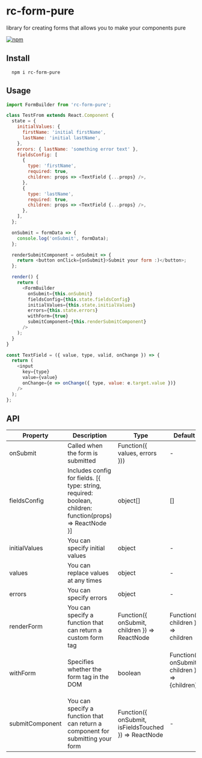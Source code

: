 # rc-form-pure
library for creating forms that allows you to make your components pure


[![npm](https://img.shields.io/npm/v/rc-form-pure.svg?style=flat-square)](https://www.npmjs.com/package/rc-form-pure)

## Install
```
  npm i rc-form-pure
```

## Usage
```js
import FormBuilder from 'rc-form-pure';

class TestFrom extends React.Component {
  state = {
    initialValues: {
      firstName: 'initial firstName',
      lastName: 'initial lastName',
    },
    errors: { lastName: 'something error text' },
    fieldsConfig: [
      {
        type: 'firstName',
        required: true,
        children: props => <TextField {...props} />,
      },
      {
        type: 'lastName',
        required: true,
        children: props => <TextField {...props} />,
      },
    ],
  };

  onSubmit = formData => {
    console.log('onSubmit', formData);
  };

  renderSubmitComponent = onSubmit => {
    return <button onClick={onSubmit}>Submit your form :)</button>;
  };

  render() {
    return (
      <FormBuilder
        onSubmit={this.onSubmit}
        fieldsConfig={this.state.fieldsConfig}
        initialValues={this.state.initialValues}
        errors={this.state.errors}
        withForm={true}
        submitComponent={this.renderSubmitComponent}
      />
    );
  }
}

const TextField = ({ value, type, valid, onChange }) => {
  return (
    <input
      key={type}
      value={value}
      onChange={e => onChange({ type, value: e.target.value })}
    />
  );
};
```

## API

| Property    | Description                              | Type       | Default |
|-----------|------------------------------------------|------------|---------|
| onSubmit | Called when the form is submitted | Function({ values, errors })) | - |
| fieldsConfig | Includes config for fields. [{ type: string, required: boolean, children: function(props) => ReactNode }] | object[] | [] |
| initialValues | You can specify initial values | object | - |
| values | You can replace values at any times | object | - |
| errors | You can specify errors | object | - |
| renderForm | You can specify a function that can return a custom form tag | Function({ onSubmit, children }) => ReactNode | Function({ children }) => children |
| withForm | Specifies whether the form tag in the DOM | boolean | Function({ onSubmit, children }) => <form onSubmit={onSubmit}>{children}</form>
| submitComponent | You can specify a function that can return a component for submitting your form | Function({ onSubmit, isFieldsTouched }) => ReactNode | - |
